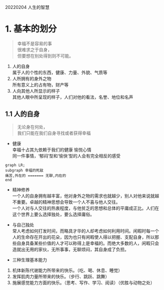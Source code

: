 20220204
人生的智慧
# 1. 基本的划分
> 幸福不是容易的事  
> 很难求之于自身，  
> 但要想在别处得到则不可能。

1. 人的自身  
属于人的个性的东西，健康、力量、外貌、气质等
2. 人所拥有的身外之物  
所有意义上的占有物，财产等
3. 人向其他人所显示的样子  
其他人眼中所呈现的样子，人们对他的看法，名誉、地位和名声

## 1.1 人的自身
>无论身在何处，  
>我们只能在我们自身寻找或者获得幸福

- 健康  
幸福十占其九依赖于我们的健康
愉悦心情  
同一件事情，‘郁闷’型和‘愉快’型的人会有完全相反的感受

```mermaid
graph LR;
subgraph 幸福的死敌
痛苦,外在的 ======= 无聊,内在的
end
```

- 精神修养  
一个人的自身拥有越丰富，他对身外之物的需求也就越少，别人对他来说就越不重要。卓越的精神思想会导致一个人不喜与他人交往。  
一个人对与人交往的热衷程度，与他贫乏的思想和总体的平庸成正比。人们在这个世界上要么选择独处，要么选择庸俗。

- 与自己独处  
常人考虑如何打发时间，而略具才华的人却考虑如何利用时间。闲暇时每一个人的生命存在开出的花朵，因为也只有闲暇使人得以把握、支配自身，所以那些自身具备某些价值的人才可以称得上是幸福的。而绝大多数的人，闲暇只会造就出无用的家伙，无所事事，无聊烦闷，其自身成了负担。

- 三种生理基本能力  
1. 机体新陈代谢能力所带来的快乐。（吃、喝、休息、睡觉）  
2. 发挥肌肉力量所带来的快乐。（步行、跳跃、跳舞）  
3. 施展感觉能力方面的快乐。（思考、写作、学习、阅读）（优胜与动物之处）  



